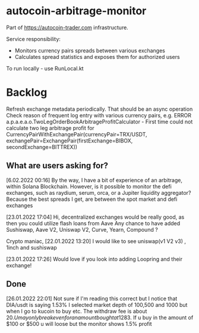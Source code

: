 # autocoin-arbitrage-monitor
Part of https://autocoin-trader.com infrastructure.

Service responsibility:
- Monitors currency pairs spreads between various exchanges
- Calculates spread statistics and exposes them for authorized users


To run locally - use RunLocal.kt

# Backlog
Refresh exchange metadata periodically. That should be an async operation
Check reason of frequent log entry with various currency pairs, e.g. ERROR a.p.a.e.a.o.TwoLegOrderBookArbitrageProfitCalculator - First time could not calculate two leg arbitrage profit for CurrencyPairWithExchangePair(currencyPair=TRX/USDT, exchangePair=ExchangePair(firstExchange=BIBOX, secondExchange=BITTREX))

## What are users asking for?
[6.02.2022 00:16]
By the way, I have a bit of experience  of an arbitrage, within Solana Blockchain.
However, is it possible to monitor the defi exchanges, such as raydium, serum, orca, or a Jupiter liquidity aggregator?
Because the best spreads I get, are between the spot market and defi exchanges

[23.01.2022 17:04]
Hi, decentralized exchanges would be really good, as then you could utilize flash loans from Aave
Any chance to have added Sushiswap, Aave V2, Uniswap V2, Curve, Yearn, Compound ?

Crypto maniac, [22.01.2022 13:20]
I would like to see uniswap(v1 V2 v3) , 1inch and sushiswap

[23.01.2022 17:26]
Would love if you look into adding Loopring and their exchange!

## Done
[26.01.2022 22:01]
Not sure if I'm reading this correct but I notice that DIA/usdt is saying 1.53% I selected market depth of 100,500 and 1000 but when I go to kucoin to buy etc. The withdraw fee is about 20$. U may only break even for an amount bought at 1283$. If u buy in the amount of $100 or $500 u will loose but the monitor  shows 1.5% profit

